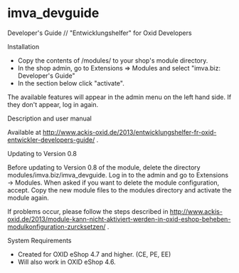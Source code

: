 imva_devguide
=============
Developer's Guide // "Entwicklungshelfer" for Oxid Developers



Installation

*	Copy the contents of /modules/ to your shop's module directory.
*	In the shop admin, go to Extensions => Modules and select "imva.biz: Developer's Guide"
*	In the section below click "activate".

The available features will appear in the admin menu on the left hand side. If they don't appear, log in again.



Description and user manual

Available at http://www.ackis-oxid.de/2013/entwicklungshelfer-fr-oxid-entwickler-developers-guide/ .



Updating to Version 0.8

Before updating to Version 0.8 of the module, delete the directory modules/imva.biz/imva_devguide.
Log in to the admin and go to Extensions -> Modules. When asked if you want to delete the module configuration, accept.
Copy the new module files to the modules directory and activate the module again.

If problems occur, please follow the steps described in http://www.ackis-oxid.de/2013/module-kann-nicht-aktiviert-werden-in-oxid-eshop-beheben-modulkonfiguration-zurcksetzen/ .



System Requirements
*	Created for OXID eShop 4.7 and higher. (CE, PE, EE)
*	Will also work in OXID eShop 4.6.